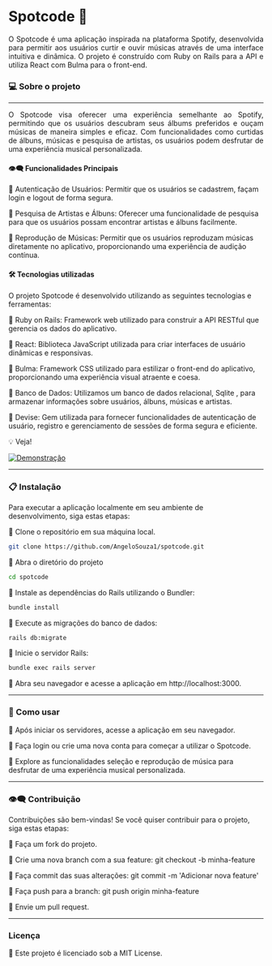 # Spotcode 🎵

<div align="justify">
O Spotcode é uma aplicação inspirada na plataforma Spotify, desenvolvida para permitir aos usuários curtir e  ouvir músicas através de uma interface intuitiva e dinâmica. O projeto é construído com Ruby on Rails para a API e utiliza React com Bulma para o front-end.
</div>

### 💻 Sobre o projeto
---

<div align="justify">
O Spotcode visa oferecer uma experiência semelhante ao Spotify, permitindo que os usuários descubram seus álbums preferidos e  ouçam músicas de maneira simples e eficaz. Com funcionalidades como curtidas de álbuns,  músicas e pesquisa de artistas, os usuários podem desfrutar de uma experiência musical personalizada.
</div>

#### 👁️‍🗨️ Funcionalidades Principais
🔹 Autenticação de Usuários: Permitir que os usuários se cadastrem, façam login e logout de forma segura.

🔹 Pesquisa de Artistas e Álbuns: Oferecer uma funcionalidade de pesquisa para que os usuários possam encontrar artistas e álbuns facilmente.

🔹 Reprodução de Músicas: Permitir que os usuários reproduzam músicas diretamente no aplicativo, proporcionando uma experiência de audição contínua.

#### 🛠 Tecnologias utilizadas

O projeto Spotcode é desenvolvido utilizando as seguintes tecnologias e ferramentas:

🔹 Ruby on Rails: Framework web utilizado para construir a API RESTful que gerencia os dados do aplicativo.

🔹 React: Biblioteca JavaScript utilizada para criar interfaces de usuário dinâmicas e responsivas.

🔹 Bulma: Framework CSS utilizado para estilizar o front-end do aplicativo, proporcionando uma experiência visual atraente e coesa.

🔹 Banco de Dados: Utilizamos um banco de dados relacional, Sqlite , para armazenar informações sobre usuários, álbuns, músicas e artistas.

🔹 Devise: Gem utilizada para fornecer funcionalidades de autenticação de usuário, registro e gerenciamento de sessões de forma segura e eficiente.

💡 Veja!

<a href="https://github.com/AngeloSouza1/tmp/blob/main/new_recording_-_23_04_2024%2C_19_18_49%20(720p).mp4" target="_blank">
  <img src="https://img.shields.io/badge/Assista_ao_Vídeo_de_Demonstração-DarkGreen" alt="Demonstração">
</a>


---

### 📋 Instalação
Para executar a aplicação localmente em seu ambiente de desenvolvimento, siga estas etapas:

🔹 Clone o repositório em sua máquina local.

  ```bash
git clone https://github.com/AngeloSouza1/spotcode.git
```
🔹 Abra o diretório do projeto

```bash
cd spotcode
```
🔹 Instale as dependências do Rails utilizando o Bundler:

```bash  
bundle install
```

🔹 Execute as migrações do banco de dados:

```bash
rails db:migrate
```
🔹 Inicie o servidor Rails:
 
```bash
bundle exec rails server
```

🔹 Abra seu navegador e acesse a aplicação em http://localhost:3000.

---

### 🚀 Como usar
🔹 Após iniciar os servidores, acesse a aplicação em seu navegador.

🔹 Faça login ou crie uma nova conta para começar a utilizar o Spotcode.

🔹 Explore as funcionalidades seleção e  reprodução de música para desfrutar de uma experiência musical personalizada.

---

### 👁️‍🗨️ Contribuição
Contribuições são bem-vindas! Se você quiser contribuir para o projeto, siga estas etapas:

🔹 Faça um fork do projeto.

🔹 Crie uma nova branch com a sua feature: git checkout -b minha-feature

🔹 Faça commit das suas alterações: git commit -m 'Adicionar nova feature'

🔹 Faça push para a branch: git push origin minha-feature

🔹 Envie um pull request.

---

### Licença
🔹 Este projeto é licenciado sob a MIT License.
